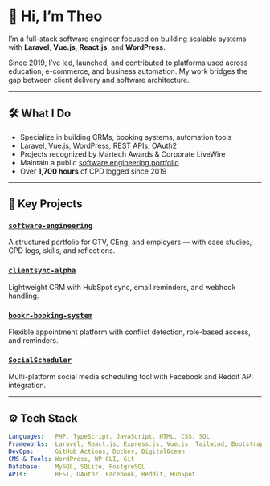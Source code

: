 # 👋 Hi, I’m Theo

I’m a full-stack software engineer focused on building scalable systems with **Laravel**, **Vue.js**, **React.js**, and **WordPress**.

Since 2019, I’ve led, launched, and contributed to platforms used across education, e-commerce, and business automation. My work bridges the gap between client delivery and software architecture.

---

## 🛠 What I Do
  
- Specialize in building CRMs, booking systems, automation tools  
- Laravel, Vue.js, WordPress, REST APIs, OAuth2  
- Projects recognized by Martech Awards & Corporate LiveWire  
- Maintain a public [software engineering portfolio](https://github.com/theo-georgewill/software-engineering)  
- Over **1,700 hours** of CPD logged since 2019  

---

## 📂 Key Projects

### [`software-engineering`](https://github.com/theo-georgewill/software-engineering)  
A structured portfolio for GTV, CEng, and employers — with case studies, CPD logs, skills, and reflections.

### [`clientsync-alpha`](https://github.com/theo-georgewill/clientsync-alpha)  
Lightweight CRM with HubSpot sync, email reminders, and webhook handling.

### [`bookr-booking-system`](https://github.com/theo-georgewill/booking-system)  
Flexible appointment platform with conflict detection, role-based access, and reminders.

### [`SocialScheduler`](https://github.com/theo-georgewill/SocialScheduler)  
Multi-platform social media scheduling tool with Facebook and Reddit API integration.

---

## ⚙️ Tech Stack

```yaml
Languages:   PHP, TypeScript, JavaScript, HTML, CSS, SQL
Frameworks:  Laravel, React.js, Express.js, Vue.js, Tailwind, Bootstrap
DevOps:      GitHub Actions, Docker, DigitalOcean
CMS & Tools: WordPress, WP CLI, Git
Database:    MySQL, SQLite, PostgreSQL
APIs:        REST, OAuth2, Facebook, Reddit, HubSpot
```
